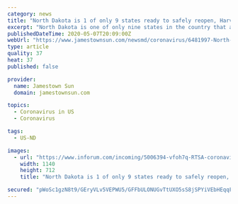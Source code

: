 ```yaml
---
category: news
title: "North Dakota is 1 of only 9 states ready to safely reopen, Harvard study says"
excerpt: "North Dakota is one of only nine states in the country that are near or have exceeded the testing minimums estimated by the Harvard Global Health Institute group to begin opening up by May 15, according to a new NPR report."
publishedDateTime: 2020-05-07T20:09:00Z
webUrl: "https://www.jamestownsun.com/newsmd/coronavirus/6481997-North-Dakota-is-1-of-only-9-states-ready-to-safely-reopen-Harvard-study-says"
type: article
quality: 37
heat: 37
published: false

provider:
  name: Jamestown Sun
  domain: jamestownsun.com

topics:
  - Coronavirus in US
  - Coronavirus

tags:
  - US-ND

images:
  - url: "https://www.inforum.com/incoming/5006394-vfoh7q-RTSA-coronavirus-CDC.jpg/alternates/BASE_LANDSCAPE/RTSA%20coronavirus%20CDC.jpg"
    width: 1140
    height: 712
    title: "North Dakota is 1 of only 9 states ready to safely reopen, Harvard study says"

secured: "pWoSc1gzN8t9/GEryVLv5VEPWU5/GFFbULONUGvTtUXO5sS8jSPYiVEbHEqqFwkaxRPhmesOdMYGxSksLlSxq3hnUw8Qi4J5tqUlcypacZlCfLKEgCsk4tMkyiri5gjL4kDY3amgfJ7t8+C7QrjxB3/oRZQYk9KMhDR0Cy4AwLRlzNMqpiuAG2g21vGwZxnekpg42KnVu3FYfrlcpIU37IQtAiefPNjH6JgdqMosgzLOITMwc2T+6gGGnmjCIfdS5pb3khcT/0KEoLRiE5TPDu7Ei1ALk5JeH7TmQkXerwqKgi0FIshg+FIWSYeXeJ5jfirpHY7Q8TTVgyHs6ukL9w7MCPNdYWHtkzJVGg1Z6j6MwO5+/ywuimG/iW1DovpKsLgXvSUr/glSYikz/f/uvbh49MDysDgyfA1w8XrpbH9VKCqnce1bhOAodTYrhEm+bYnJ/DbT00Q0ZxKsk4R02LnoSLa+Lf1+lnbWhFz0ENw=;SVkPMSDzP4T2K5nQJqUdHg=="
---
```


